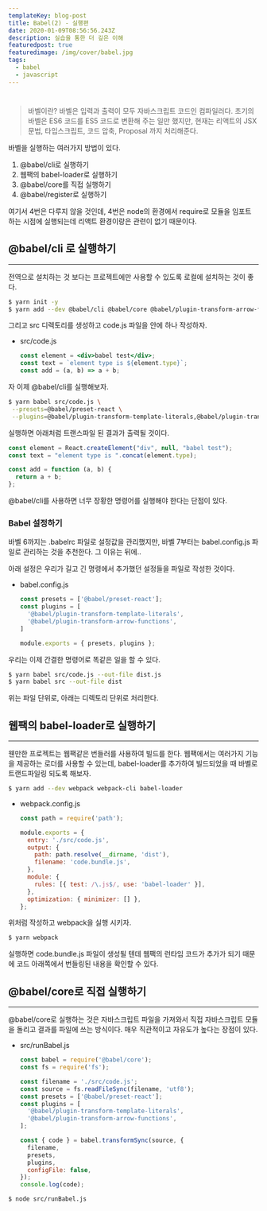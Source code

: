 ```yaml
---
templateKey: blog-post
title: Babel(2) - 실행편
date: 2020-01-09T08:56:56.243Z
description: 실습을 통한 더 깊은 이해
featuredpost: true
featuredimage: /img/cover/babel.jpg
tags:
  - babel
  - javascript
---
```

# 


> 바벨이란?
바벨은 입력과 출력이 모두 자바스크립트 코드인 컴파일러다. 초기의 바벨은 ES6 코드를 ES5 코드로 변환해 주는 일만 했지만, 현재는 리액트의 JSX 문법, 타입스크립트, 코드 압축, Proposal 까지 처리해준다.

바벨을 실행하는 여러가지 방법이 있다.

1. @babel/cli로 실행하기
2. 웹팩의 babel-loader로 실행하기
3. @babel/core를 직접 실행하기
4. @babel/register로 실행하기

여기서 4번은 다루지 않을 것인데, 4번은 node의 환경에서 require로 모듈을 임포트 하는 시점에 실행되는데 리액트 환경이랑은 관련이 없기 때문이다.

## @babel/cli 로 실행하기

---

전역으로 설치하는 것 보다는 프로젝트에만 사용할 수 있도록 로컬에 설치하는 것이 좋다.

```bash
$ yarn init -y
$ yarn add --dev @babel/cli @babel/core @babel/plugin-transform-arrow-functions @babel/plugin-transform-template-literals @babel/preset-react
```

그리고 src 디렉토리를 생성하고 code.js 파일을 안에 하나 작성하자.

- src/code.js

    ```jsx
    const element = <div>babel test</div>;
    const text = `element type is ${element.type}`;
    const add = (a, b) => a + b;
    ```

자 이제 @babel/cli를 실행해보자.

```bash
$ yarn babel src/code.js \
 --presets=@babel/preset-react \
 --plugins=@babel/plugin-transform-template-literals,@babel/plugin-transform-arrow-functions
```

실행하면 아래처럼 트랜스파일 된 결과가 출력될 것이다.

```jsx
const element = React.createElement("div", null, "babel test");
const text = "element type is ".concat(element.type);

const add = function (a, b) {
  return a + b;
};
```

 

@babel/cli를 사용하면 너무 장황한 명령어를 실행해야 한다는 단점이 있다.

### Babel 설정하기

바벨 6까지는 .babelrc 파일로 설정값을 관리했지만, 바벨 7부터는 babel.config.js 파일로 관리하는 것을 추천한다.  그 이유는 뒤에..

아래 설정은 우리가 길고 긴 명령에서 추가했던 설정들을 파일로 작성한 것이다.

- babel.config.js

    ```jsx
    const presets = ['@babel/preset-react']; 
    const plugins = [
      '@babel/plugin-transform-template-literals', 
      '@babel/plugin-transform-arrow-functions',
    ]

    module.exports = { presets, plugins };
    ```

우리는 이제 간결한 명령어로 똑같은 일을 할 수 있다.

```bash
$ yarn babel src/code.js --out-file dist.js
$ yarn babel src --out-file dist
```

위는 파일 단위로, 아래는 디렉토리 단위로 처리한다.

## 웹팩의 babel-loader로 실행하기

---

웬만한 프로젝트는 웹팩같은 번들러를 사용하여 빌드를 한다. 웹팩에서는 여러가지 기능을 제공하는 로더를 사용할 수 있는데, babel-loader를 추가하여 빌드되었을 때 바벨로 트랜드파일링 되도록 해보자.

```bash
$ yarn add --dev webpack webpack-cli babel-loader
```

- webpack.config.js

    ```jsx
    const path = require('path');

    module.exports = {
      entry: './src/code.js',
      output: {
        path: path.resolve(__dirname, 'dist'),
        filename: 'code.bundle.js',
      },
      module: {
        rules: [{ test: /\.js$/, use: 'babel-loader' }],
      },
      optimization: { minimizer: [] },
    };
    ```

위처럼 작성하고 webpack을 실행 시키자.

```bash
$ yarn webpack
```

실행하면 code.bundle.js 파일이 생성될 텐데 웹팩의 런타임 코드가 추가가 되기 때문에 코드 아래쪽에서 번들링된 내용을 확인할 수 있다.

## @babel/core로 직접 실행하기

---

@babel/core로 실행하는 것은 자바스크립트 파일을 가져와서 직접 자바스크립트 모듈을 돌리고 결과를 파일에 쓰는 방식이다. 매우 직관적이고 자유도가 높다는 장점이 있다.

- src/runBabel.js

    ```jsx
    const babel = require('@babel/core');
    const fs = require('fs');

    const filename = './src/code.js';
    const source = fs.readFileSync(filename, 'utf8');
    const presets = ['@babel/preset-react'];
    const plugins = [
      '@babel/plugin-transform-template-literals',
      '@babel/plugin-transform-arrow-functions',
    ];

    const { code } = babel.transformSync(source, {
      filename,
      presets,
      plugins,
      configFile: false,
    });
    console.log(code);
    ```

```bash
$ node src/runBabel.js
```